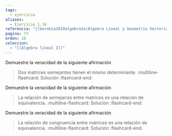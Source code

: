 ```yaml
---
tags:
  - ejercicio
aliases:
  - Ejercicio 1.16
referencia: "[[borobia2019algebra2e|Álgebra Lineal y Geometría Vectorial (2a ed)]]"
pagina: 73
orden: 16
coleccion:
  - "[[Álgebra lineal I]]"
---
```

Demuestre la veracidad de la siguiente afirmación
>Dos matrices semejantes tienen el mismo determinante.
:multiline-flashcard:
Solución
:flashcard-end:

Demuestre la veracidad de la siguiente afirmación
>La relación de semejanza entre matrices es una relación de equivalencia.
:multiline-flashcard:
Solución
:flashcard-end:

Demuestre la veracidad de la siguiente afirmación
>La relación de congruencia entre matrices es una relación de equivalencia.
:multiline-flashcard:
Solución
:flashcard-end:
